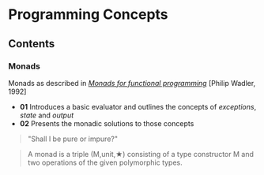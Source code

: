 # Programming Concepts

## Contents

### Monads
Monads as described in [*Monads for functional programming*](http://homepages.inf.ed.ac.uk/wadler/papers/marktoberdorf/baastad.pdf) [Philip Wadler, 1992]

* **01** Introduces a basic evaluator and outlines the concepts of *exceptions*,
*state* and *output*
* **02** Presents the monadic solutions to those concepts

> "Shall I be pure or impure?"

<!-- -->
> A monad is a triple (M,unit,★) consisting of a type constructor M and
two operations of the given polymorphic types.
